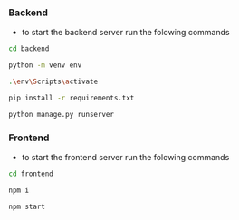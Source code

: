 ### Backend

- to start the backend server run the folowing commands

```bash
cd backend

python -m venv env

.\env\Scripts\activate

pip install -r requirements.txt

python manage.py runserver

```



### Frontend

- to start the frontend server run the folowing commands

```bash
cd frontend

npm i

npm start
```